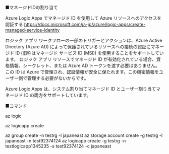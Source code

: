 
■マネージドIDの割り当て

Azure Logic Apps でマネージド ID を使用して Azure リソースへのアクセスを認証する
https://docs.microsoft.com/ja-jp/azure/logic-apps/create-managed-service-identity


ロジック アプリ ワークフローの一部のトリガーとアクションは、Azure Active Directory (Azure AD) によって保護されているリソースへの接続の認証にマネージド ID (旧称はマネージド サービス ID (MSI)) を使用することをサポートしています。 ロジック アプリ リソースでマネージド ID が有効化されている場合、資格情報、シークレット、または Azure AD トークンを渡す必要はありません。 この ID は Azure で管理され、認証情報が安全に保たれます。この機密情報をユーザー側で管理する必要がないからです。

Azure Logic Apps は、システム割り当てマネージド ID とユーザー割り当てマネージド ID の両方をサポートしています。

■コマンド

az logic

az logicapp create

az group create -n testrg -l japaneast
az storage account create -g testrg -l japaneast -n test92374124
az logicapp create -g testrg -n testlogicapp1345235 -s test92374124 -c japaneast
